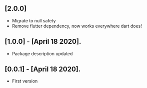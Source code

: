 ## [2.0.0]

* Migrate to null safety
* Remove flutter dependency, now works everywhere dart does!

## [1.0.0] - [April 18 2020].

* Package description updated 

## [0.0.1] - [April 18 2020].

* First version

